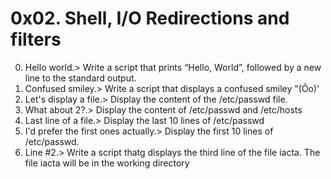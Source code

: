 # 0x02. Shell, I/O Redirections and filters
0. Hello world.> Write a script that prints “Hello, World”, followed by a new line to the standard output.
1. Confused smiley.> Write a script that displays a confused smiley "(Ôo)'
2. Let's display a file.> Display the content of the /etc/passwd file.
3. What about 2?.> Display the content of /etc/passwd and /etc/hosts
4. Last line of a file.> Display the last 10 lines of /etc/passwd
5. I'd prefer the first ones actually.> Display the first 10 lines of /etc/passwd.
6. Line #2.> Write a script thatg displays the third line of the file iacta. The file iacta will be in the working directory
